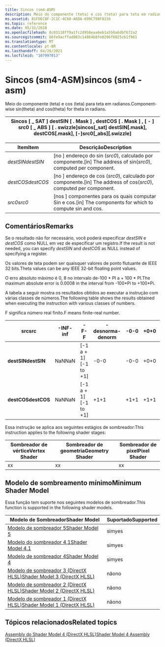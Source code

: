 ```yaml
---
title: Sincos (sm4-ASM)
description: Meio do componente (teta) e cos (teta) para teta em radianos.
ms.assetid: 81FDEC8F-2C1C-4C60-A6DA-699C798F8316
ms.topic: reference
ms.date: 05/31/2018
ms.openlocfilehash: 8c03118ff9a1fc2d958eaa6eb1a550a6dbf672a2
ms.sourcegitcommit: b6fe9acffad983c14864b8fe0296f6025cb1f961
ms.translationtype: MT
ms.contentlocale: pt-BR
ms.lasthandoff: 04/26/2021
ms.locfileid: "107997013"
---
```

# <a name="sincos-sm4---asm"></a><span data-ttu-id="8f0d8-103">Sincos (sm4-ASM)</span><span class="sxs-lookup"><span data-stu-id="8f0d8-103">sincos (sm4 - asm)</span></span>

<span data-ttu-id="8f0d8-104">Meio do componente (teta) e cos (teta) para teta em radianos.</span><span class="sxs-lookup"><span data-stu-id="8f0d8-104">Component-wise sin(theta) and cos(theta) for theta in radians.</span></span>



| <span data-ttu-id="8f0d8-105">Sincos \[ \_ SAT \] destSIN \[ . Mask \] , destCOS \[ . Mask \] , \[ - \] src0 \[ \_ ABS \] \[ . swizzle\]</span><span class="sxs-lookup"><span data-stu-id="8f0d8-105">sincos\[\_sat\] destSIN\[.mask\], destCOS\[.mask\], \[-\]src0\[\_abs\]\[.swizzle\]</span></span> |
|------------------------------------------------------------------------------------|



 



| <span data-ttu-id="8f0d8-106">Item</span><span class="sxs-lookup"><span data-stu-id="8f0d8-106">Item</span></span>                                                                                               | <span data-ttu-id="8f0d8-107">Descrição</span><span class="sxs-lookup"><span data-stu-id="8f0d8-107">Description</span></span>                                                           |
|----------------------------------------------------------------------------------------------------|-----------------------------------------------------------------------|
| <span data-ttu-id="8f0d8-108"><span id="destSIN"></span><span id="destsin"></span><span id="DESTSIN"></span>*destSIN*</span><span class="sxs-lookup"><span data-stu-id="8f0d8-108"><span id="destSIN"></span><span id="destsin"></span><span id="DESTSIN"></span>*destSIN*</span></span><br/> | <span data-ttu-id="8f0d8-109">\[no \] endereço do sin (*src0*), calculado por componente.</span><span class="sxs-lookup"><span data-stu-id="8f0d8-109">\[in\] The address of sin(*src0*), computed per component.</span></span><br/> |
| <span data-ttu-id="8f0d8-110"><span id="destCOS"></span><span id="destcos"></span><span id="DESTCOS"></span>*destCOS*</span><span class="sxs-lookup"><span data-stu-id="8f0d8-110"><span id="destCOS"></span><span id="destcos"></span><span id="DESTCOS"></span>*destCOS*</span></span><br/> | <span data-ttu-id="8f0d8-111">\[no \] endereço de cos (*src0*), calculado por componente.</span><span class="sxs-lookup"><span data-stu-id="8f0d8-111">\[in\] The address of cos(*src0*), computed per component.</span></span><br/> |
| <span data-ttu-id="8f0d8-112"><span id="src0"></span><span id="SRC0"></span>*src0*</span><span class="sxs-lookup"><span data-stu-id="8f0d8-112"><span id="src0"></span><span id="SRC0"></span>*src0*</span></span><br/>                                    | <span data-ttu-id="8f0d8-113">\[nos \] componentes para os quais computar Sin e cos.</span><span class="sxs-lookup"><span data-stu-id="8f0d8-113">\[in\] The components for which to compute sin and cos.</span></span><br/>    |



 

## <a name="remarks"></a><span data-ttu-id="8f0d8-114">Comentários</span><span class="sxs-lookup"><span data-stu-id="8f0d8-114">Remarks</span></span>

<span data-ttu-id="8f0d8-115">Se o resultado não for necessário, você poderá especificar *destSIN* e *destCOS* como NULL em vez de especificar um registro.</span><span class="sxs-lookup"><span data-stu-id="8f0d8-115">If the result is not needed, you can specify *destSIN* and *destCOS* as NULL instead of specifying a register.</span></span>

<span data-ttu-id="8f0d8-116">Os valores de teta podem ser quaisquer valores de ponto flutuante de IEEE 32 bits.</span><span class="sxs-lookup"><span data-stu-id="8f0d8-116">Theta values can be any IEEE 32-bit floating point values.</span></span>

<span data-ttu-id="8f0d8-117">O erro absoluto máximo é 0, 8 no intervalo de-100 \* PI a + 100 \* PI.</span><span class="sxs-lookup"><span data-stu-id="8f0d8-117">The maximum absolute error is 0.0008 in the interval from -100\*Pi to +100\*Pi.</span></span>

<span data-ttu-id="8f0d8-118">A tabela a seguir mostra os resultados obtidos ao executar a instrução com várias classes de números.</span><span class="sxs-lookup"><span data-stu-id="8f0d8-118">The following table shows the results obtained when executing the instruction with various classes of numbers.</span></span>

<span data-ttu-id="8f0d8-119">F significa número real finito.</span><span class="sxs-lookup"><span data-stu-id="8f0d8-119">F means finite-real number.</span></span>



| <span data-ttu-id="8f0d8-120">**src**</span><span class="sxs-lookup"><span data-stu-id="8f0d8-120">**src**</span></span>     | <span data-ttu-id="8f0d8-121">**-INF**</span><span class="sxs-lookup"><span data-stu-id="8f0d8-121">**-inf**</span></span> | <span data-ttu-id="8f0d8-122">**-F**</span><span class="sxs-lookup"><span data-stu-id="8f0d8-122">**-F**</span></span>       | <span data-ttu-id="8f0d8-123">**-desnorma**</span><span class="sxs-lookup"><span data-stu-id="8f0d8-123">**-denorm**</span></span> | <span data-ttu-id="8f0d8-124">**-0**</span><span class="sxs-lookup"><span data-stu-id="8f0d8-124">**-0**</span></span> | <span data-ttu-id="8f0d8-125">**+0**</span><span class="sxs-lookup"><span data-stu-id="8f0d8-125">**+0**</span></span> | <span data-ttu-id="8f0d8-126">**+ desnormativo**</span><span class="sxs-lookup"><span data-stu-id="8f0d8-126">**+denorm**</span></span> | <span data-ttu-id="8f0d8-127">**+ F**</span><span class="sxs-lookup"><span data-stu-id="8f0d8-127">**+F**</span></span>       | <span data-ttu-id="8f0d8-128">**+ INF**</span><span class="sxs-lookup"><span data-stu-id="8f0d8-128">**+inf**</span></span> | <span data-ttu-id="8f0d8-129">**NaN**</span><span class="sxs-lookup"><span data-stu-id="8f0d8-129">**NaN**</span></span> |
|-------------|----------|--------------|-------------|--------|--------|-------------|--------------|----------|---------|
| <span data-ttu-id="8f0d8-130">**destSIN**</span><span class="sxs-lookup"><span data-stu-id="8f0d8-130">**destSIN**</span></span> | <span data-ttu-id="8f0d8-131">NaN</span><span class="sxs-lookup"><span data-stu-id="8f0d8-131">NaN</span></span>      | <span data-ttu-id="8f0d8-132">\[-1 a + 1\]</span><span class="sxs-lookup"><span data-stu-id="8f0d8-132">\[-1 to +1\]</span></span> | <span data-ttu-id="8f0d8-133">-0</span><span class="sxs-lookup"><span data-stu-id="8f0d8-133">-0</span></span>          | <span data-ttu-id="8f0d8-134">-0</span><span class="sxs-lookup"><span data-stu-id="8f0d8-134">-0</span></span>     | <span data-ttu-id="8f0d8-135">+0</span><span class="sxs-lookup"><span data-stu-id="8f0d8-135">+0</span></span>     | <span data-ttu-id="8f0d8-136">+0</span><span class="sxs-lookup"><span data-stu-id="8f0d8-136">+0</span></span>          | <span data-ttu-id="8f0d8-137">\[-1 a + 1\]</span><span class="sxs-lookup"><span data-stu-id="8f0d8-137">\[-1 to +1\]</span></span> | <span data-ttu-id="8f0d8-138">NaN</span><span class="sxs-lookup"><span data-stu-id="8f0d8-138">NaN</span></span>      | <span data-ttu-id="8f0d8-139">NaN</span><span class="sxs-lookup"><span data-stu-id="8f0d8-139">NaN</span></span>     |
| <span data-ttu-id="8f0d8-140">**destCOS**</span><span class="sxs-lookup"><span data-stu-id="8f0d8-140">**destCOS**</span></span> | <span data-ttu-id="8f0d8-141">NaN</span><span class="sxs-lookup"><span data-stu-id="8f0d8-141">NaN</span></span>      | <span data-ttu-id="8f0d8-142">\[-1 a + 1\]</span><span class="sxs-lookup"><span data-stu-id="8f0d8-142">\[-1 to +1\]</span></span> | <span data-ttu-id="8f0d8-143">+1</span><span class="sxs-lookup"><span data-stu-id="8f0d8-143">+1</span></span>          | <span data-ttu-id="8f0d8-144">+1</span><span class="sxs-lookup"><span data-stu-id="8f0d8-144">+1</span></span>     | <span data-ttu-id="8f0d8-145">+1</span><span class="sxs-lookup"><span data-stu-id="8f0d8-145">+1</span></span>     | <span data-ttu-id="8f0d8-146">+1</span><span class="sxs-lookup"><span data-stu-id="8f0d8-146">+1</span></span>          | <span data-ttu-id="8f0d8-147">\[-1 a + 1\]</span><span class="sxs-lookup"><span data-stu-id="8f0d8-147">\[-1 to +1\]</span></span> | <span data-ttu-id="8f0d8-148">NaN</span><span class="sxs-lookup"><span data-stu-id="8f0d8-148">NaN</span></span>      | <span data-ttu-id="8f0d8-149">NaN</span><span class="sxs-lookup"><span data-stu-id="8f0d8-149">NaN</span></span>     |



 

<span data-ttu-id="8f0d8-150">Essa instrução se aplica aos seguintes estágios de sombreador:</span><span class="sxs-lookup"><span data-stu-id="8f0d8-150">This instruction applies to the following shader stages:</span></span>



| <span data-ttu-id="8f0d8-151">Sombreador de vértice</span><span class="sxs-lookup"><span data-stu-id="8f0d8-151">Vertex Shader</span></span> | <span data-ttu-id="8f0d8-152">Sombreador de geometria</span><span class="sxs-lookup"><span data-stu-id="8f0d8-152">Geometry Shader</span></span> | <span data-ttu-id="8f0d8-153">Sombreador de pixel</span><span class="sxs-lookup"><span data-stu-id="8f0d8-153">Pixel Shader</span></span> |
|---------------|-----------------|--------------|
| <span data-ttu-id="8f0d8-154">x</span><span class="sxs-lookup"><span data-stu-id="8f0d8-154">x</span></span>             | <span data-ttu-id="8f0d8-155">x</span><span class="sxs-lookup"><span data-stu-id="8f0d8-155">x</span></span>               | <span data-ttu-id="8f0d8-156">x</span><span class="sxs-lookup"><span data-stu-id="8f0d8-156">x</span></span>            |



 

## <a name="minimum-shader-model"></a><span data-ttu-id="8f0d8-157">Modelo de sombreamento mínimo</span><span class="sxs-lookup"><span data-stu-id="8f0d8-157">Minimum Shader Model</span></span>

<span data-ttu-id="8f0d8-158">Essa função tem suporte nos seguintes modelos de sombreador.</span><span class="sxs-lookup"><span data-stu-id="8f0d8-158">This function is supported in the following shader models.</span></span>



| <span data-ttu-id="8f0d8-159">Modelo de Sombreador</span><span class="sxs-lookup"><span data-stu-id="8f0d8-159">Shader Model</span></span>                                              | <span data-ttu-id="8f0d8-160">Suportado</span><span class="sxs-lookup"><span data-stu-id="8f0d8-160">Supported</span></span> |
|-----------------------------------------------------------|-----------|
| [<span data-ttu-id="8f0d8-161">Modelo de sombreador 5</span><span class="sxs-lookup"><span data-stu-id="8f0d8-161">Shader Model 5</span></span>](d3d11-graphics-reference-sm5.md)        | <span data-ttu-id="8f0d8-162">sim</span><span class="sxs-lookup"><span data-stu-id="8f0d8-162">yes</span></span>       |
| [<span data-ttu-id="8f0d8-163">Modelo do sombreador 4,1</span><span class="sxs-lookup"><span data-stu-id="8f0d8-163">Shader Model 4.1</span></span>](dx-graphics-hlsl-sm4.md)              | <span data-ttu-id="8f0d8-164">sim</span><span class="sxs-lookup"><span data-stu-id="8f0d8-164">yes</span></span>       |
| [<span data-ttu-id="8f0d8-165">Modelo de sombreador 4</span><span class="sxs-lookup"><span data-stu-id="8f0d8-165">Shader Model 4</span></span>](dx-graphics-hlsl-sm4.md)                | <span data-ttu-id="8f0d8-166">sim</span><span class="sxs-lookup"><span data-stu-id="8f0d8-166">yes</span></span>       |
| [<span data-ttu-id="8f0d8-167">Modelo de sombreador 3 (DirectX HLSL)</span><span class="sxs-lookup"><span data-stu-id="8f0d8-167">Shader Model 3 (DirectX HLSL)</span></span>](dx-graphics-hlsl-sm3.md) | <span data-ttu-id="8f0d8-168">não</span><span class="sxs-lookup"><span data-stu-id="8f0d8-168">no</span></span>        |
| [<span data-ttu-id="8f0d8-169">Modelo de sombreador 2 (DirectX HLSL)</span><span class="sxs-lookup"><span data-stu-id="8f0d8-169">Shader Model 2 (DirectX HLSL)</span></span>](dx-graphics-hlsl-sm2.md) | <span data-ttu-id="8f0d8-170">não</span><span class="sxs-lookup"><span data-stu-id="8f0d8-170">no</span></span>        |
| [<span data-ttu-id="8f0d8-171">Modelo de sombreador 1 (DirectX HLSL)</span><span class="sxs-lookup"><span data-stu-id="8f0d8-171">Shader Model 1 (DirectX HLSL)</span></span>](dx-graphics-hlsl-sm1.md) | <span data-ttu-id="8f0d8-172">não</span><span class="sxs-lookup"><span data-stu-id="8f0d8-172">no</span></span>        |



 

## <a name="related-topics"></a><span data-ttu-id="8f0d8-173">Tópicos relacionados</span><span class="sxs-lookup"><span data-stu-id="8f0d8-173">Related topics</span></span>

<dl> <dt>

[<span data-ttu-id="8f0d8-174">Assembly do Shader Model 4 (DirectX HLSL)</span><span class="sxs-lookup"><span data-stu-id="8f0d8-174">Shader Model 4 Assembly (DirectX HLSL)</span></span>](dx-graphics-hlsl-sm4-asm.md)
</dt> </dl>

 

 





